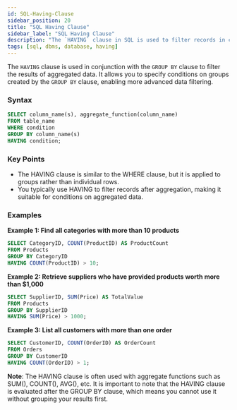 ```yaml
---
id: SQL-Having-Clause
sidebar_position: 20
title: "SQL Having Clause"
sidebar_label: "SQL Having Clause"
description: "The `HAVING` clause in SQL is used to filter records in combination with the `GROUP BY` clause."
tags: [sql, dbms, database, having]
---
```


The `HAVING` clause is used in conjunction with the `GROUP BY` clause to filter the results of aggregated data. It allows you to specify conditions on groups created by the `GROUP BY` clause, enabling more advanced data filtering.

### Syntax

```sql
SELECT column_name(s), aggregate_function(column_name)
FROM table_name
WHERE condition
GROUP BY column_name(s)
HAVING condition;
```
### Key Points

* The HAVING clause is similar to the WHERE clause, but it is applied to groups rather than individual rows.
* You typically use HAVING to filter records after aggregation, making it suitable for conditions on aggregated data.

### Examples
**Example 1: Find all categories with more than 10 products**

```sql
SELECT CategoryID, COUNT(ProductID) AS ProductCount 
FROM Products 
GROUP BY CategoryID 
HAVING COUNT(ProductID) > 10;
```

**Example 2: Retrieve suppliers who have provided products worth more than $1,000**

```sql
SELECT SupplierID, SUM(Price) AS TotalValue 
FROM Products 
GROUP BY SupplierID 
HAVING SUM(Price) > 1000;
```

**Example 3: List all customers with more than one order**

```sql
SELECT CustomerID, COUNT(OrderID) AS OrderCount 
FROM Orders 
GROUP BY CustomerID 
HAVING COUNT(OrderID) > 1;
```
**Note**:
The HAVING clause is often used with aggregate functions such as SUM(), COUNT(), AVG(), etc. It is important to note that the HAVING clause is evaluated after the GROUP BY clause, which means you cannot use it without grouping your results first.
